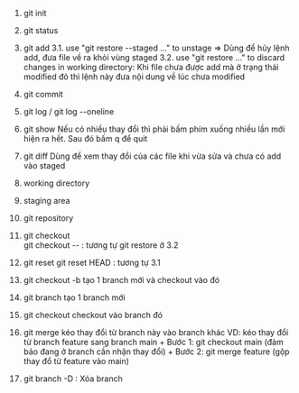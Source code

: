 1. git init
2. git status
3. git add
    3.1. use "git restore --staged <file>..." to unstage => Dùng để hủy lệnh add, đưa file về ra khỏi vùng staged
    3.2. use "git restore <file>..." to discard changes in working 
directory: Khi file chưa được add mà ở trạng thái modified đỏ thì lệnh này đưa nội dung về lúc chưa modified
4. git commit
5. git log / git log --oneline
6. git show <id commit>
    Nếu có nhiều thay đổi thì phải bấm phím xuống nhiều lần mới hiện ra hết. Sau đó bấm q để quit
7. git diff 
    Dùng để xem thay đổi của các file khi vừa sửa và chưa có add vào staged

8. working directory
9. staging area
10. git repository

11. git checkout    
    git checkout -- <file>: tương tự git restore ở 3.2

12. git reset
    git reset HEAD <file>: tương tự 3.1

13. git checkout -b <branch>
    tạo 1 branch mới và checkout vào đó

14. git branch <branch>
    tạo 1 branch mới

15. git checkout <branch>
    checkout vào branch đó

16. git merge
    kéo thay đổi từ branch này vào branch khác
    VD: kéo thay đổi từ branch feature sang branch main
        + Bước 1: git checkout main (đảm bảo đang ở branch cần nhận thay đổi)
        + Bước 2: git merge feature (gộp thay đổ từ feature vào main)
    
17. git branch -D <branch> : Xóa branch


